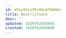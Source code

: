 ```yaml
---
id: mTev01CuTKrHeLbfA4HAc
title: Restrictions
desc: ''
updated: 1639762693868
created: 1639762693868
---
```


